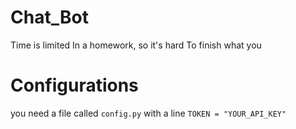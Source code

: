 # Chat_Bot
Time is limited
In a homework, so it's hard
To finish what you

# Configurations
you need a file called `config.py` with a line `TOKEN = "YOUR_API_KEY"`
